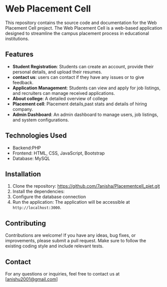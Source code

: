 # Web Placement Cell

This repository contains the source code and documentation for the Web Placement Cell project. The Web Placement Cell is a web-based application designed to streamline the campus placement process in educational institutions.

## Features

- **Student Registration**: Students can create an account, provide their personal details, and upload their resumes.
- **contact us**: users can contact if they have any issues or to give feedback.
- **Application Management**: Students can view and apply for job listings, and recruiters can manage received applications.
- **About college**: A detailed overview of college
- **Placement cell**: Placement details,past stats and details of hiring company.
- **Admin Dashboard**: An admin dashboard to manage users, job listings, and system configurations.

## Technologies Used

- Backend:PHP
- Frontend: HTML, CSS, JavaScript, Bootstrap
- Database: MySQL


## Installation

1. Clone the repository: https://github.com/7anisha/Placementcell_piet.git
2. Install the dependencies:
3. Configure the database connection 
4. Run the application:
The application will be accessible at `http://localhost:3000`.

## Contributing

Contributions are welcome! If you have any ideas, bug fixes, or improvements, please submit a pull request. Make sure to follow the existing coding style and include relevant tests.

## Contact

For any questions or inquiries, feel free to contact us at [anishu2001@gmail.com]




